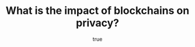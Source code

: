---
id: http://contentapi.theodi.org/impact-of-blockchains-on-privacy.json
web_url: http://theodi.org/blog/impact-of-blockchains-on-privacy
slug: impact-of-blockchains-on-privacy
title: What is the impact of blockchains on privacy?
format: article
updated_at: '2015-12-02T16:54:35+00:00'
created_at: '2015-11-12T14:29:29+00:00'
tag_ids:
- blog
- blockchain
- odi-labs
- privacy-policy
tags:
- id: http://contentapi.theodi.org/tags/articles/blog.json
  web_url: 
  title: Blog Post
  details:
    description: Blog Post
    short_description: 
    type: article
  content_with_tag:
    id: http://contentapi.theodi.org/with_tag.json?article=blog
    web_url: http://theodi.org/tags/blog
    slug: blog
  parent: 
- id: http://contentapi.theodi.org/tags/keywords/blockchain.json
  web_url: 
  title: blockchain
  details:
    description: 
    short_description: 
    type: keyword
  content_with_tag:
    id: http://contentapi.theodi.org/with_tag.json?keyword=blockchain
    web_url: http://theodi.org/tags/blockchain
    slug: blockchain
  parent: 
- id: http://contentapi.theodi.org/tags/keywords/odi-labs.json
  web_url: 
  title: ODI labs
  details:
    description: 
    short_description: 
    type: keyword
  content_with_tag:
    id: http://contentapi.theodi.org/with_tag.json?keyword=odi-labs
    web_url: http://theodi.org/tags/odi-labs
    slug: odi-labs
  parent: 
- id: http://contentapi.theodi.org/tags/keywords/privacy-policy.json
  web_url: 
  title: privacy policy
  details:
    description: 
    short_description: 
    type: keyword
  content_with_tag:
    id: http://contentapi.theodi.org/with_tag.json?keyword=privacy-policy
    web_url: http://theodi.org/tags/privacy-policy
    slug: privacy-policy
  parent: 
related:
- id: http://contentapi.theodi.org/data-infrastructure-technology-blockchains.json
  web_url: http://theodi.org/blog/data-infrastructure-technology-blockchains
  slug: data-infrastructure-technology-blockchains
  title: 'Data infrastructure technology: are blockchains the answer?'
  format: article
  updated_at: '2015-11-02T15:05:59+00:00'
  created_at: '2015-10-22T00:48:22+01:00'
  tag_ids:
  - blog
  - blockchain
  - infrastructure
  - decentralisation
  - odi-labs
details:
  need_id: 
  business_proposition: false
  description: Data stored in blockchains cannot be changed, which means that personal
    data they contain cannot be removed. Jeni Tennison, the ODI’s Technical Director,
    explains why it’s really important that we design blockchains to protect people’s
    privacy
  excerpt: Data stored in blockchains cannot be changed, which means that personal
    data they contain cannot be removed. Jeni Tennison, the ODI’s Technical Director,
    explains why it’s really important that we design blockchains to protect people’s
    privacy
  language: en
  need_extended_font: false
  url: ''
  content: |+
    <p><em>Data stored in blockchains cannot be changed, which means that personal data they contain cannot be removed. Jeni Tennison, the ODI’s Technical Director, explains why it’s really important that we design blockchains to protect people’s privacy</em></p>

    <p>Blockchains are currently getting a lot of attention as a distributed way of storing data. But the irreversibility and transparency of blockchains mean they are probably unsuitable for personal data. We need to be careful when designing blockchains not to infringe on people’s privacy, and to account for a world in which we have doxing, identity theft and the right to be forgotten.</p>

    <p>The examples in this post aren’t necessarily here because anyone has suggested providing these kinds of data in blockchains. But blockchains are being investigated for a range of purposes and we need to explore their limits.</p>

    <h3>Blockchain basics</h3>
    <p>A blockchain stores a series of <strong>transactions</strong>, which can be data of any sort, in <strong>blocks</strong>, which get added to a blockchain one after the other. I’ve <a rel="external" href="http://www.jenitennison.com/2015/05/21/blockchain.html">written elsewhere</a> about the technical details on how this works.</p>

    <p>Blockchains are what’s known as an <strong>append-only data store</strong>. That means you can only add data to the store, you can’t take it away. They are also <strong>distributed</strong>: blockchains are maintained by a peer network of <strong>nodes</strong> in which every node has a copy of the blockchain and has equal authority to add to it. Every node publishes that data for other nodes to pick up and use.</p>

    <p>One of the unique selling points of blockchains is that <strong>once data is embedded in the blockchain it cannot be altered</strong> without that change being detected and rejected by the other nodes in the network. This is useful for data that people need to trust because it provides a guarantee that the data in the blockchain hasn’t been changed since it was put there.</p>

    <h3>What irreversibility means for privacy</h3>
    <p>There are types of data, particularly personal data, where the inability to remove data retroactively could lead to problems.</p>

    <p>For example, in the UK, personal insolvency notices are published in the <a rel="external" href="https://www.thegazette.co.uk/">London Gazette</a> when people are declared bankrupt. They are published in paper copies of the Gazette (which are relatively hard to get hold of or search) and published on the web. There are times when there are requests for notices to be removed from the website to avoid them being as easy to find, such as:</p>

    <ol>
      <li>People don&rsquo;t want their personal insolvency to be known about (they feel they have a <a rel="external" href="https://en.wikipedia.org/wiki/Right_to_be_forgotten">right for that event to be forgotten</a>)</li>
      <li>People have made a transition to a new gender; they may have a <a rel="external" href="https://en.wikipedia.org/wiki/Legal_aspects_of_transgenderism">legal right</a> for previous data to be altered to ensure it&rsquo;s interpreted according to their new gender</li>
      <li>The notice includes the current address of a person who is attempting to avoid an abuser, and thus the notice increases the risk of discovery and harm to that individual</li>
    </ol>

    <p>It’s easy to imagine other scenarios where blockchains could be used to hold data about people that might seem innocuous at the time but where the situation changes such that data should no longer be held in the same way. For example, <a rel="external" href="http://www.legislation.gov.uk/uksi/2015/1694/contents/made">a recent change in UK law</a> means that company directors&rsquo; birth dates are no longer published by Companies House. Data about people applying for planning applications, holders of licences and those in public office is routinely published and could change in similar ways.</p>

    <p>And this is just data held by government. Blockchains offer a great opportunity for people to come together to collaboratively create datasets in a peer network without a central authority. We can see the evidence of the demand for data <a rel="external" href="http://uk.ratemyteachers.com/">rating teachers</a>, about <a rel="external" href="http://www.tenantlandlordratings.com/">landlords</a>, about where <a rel="external" href="https://www.fbi.gov/scams-safety/registry">sexual offenders live</a>, which come with their own <a rel="external" href="http://www.slate.com/articles/news_and_politics/crime/2015/04/california_s_sane_new_approach_to_sex_offenders_and_why_no_one_is_following.html">limitations and impacts</a>.</p>

    <p>There is an argument that we have a situation even now where once data is published on the web, it can never truly be removed. Certainly removing a page from Google’s search results under a right to be forgotten doesn’t remove actually it from the web, it just makes it harder to find. What is different with blockchain is that if a court were to attempt to legally compel the removal of data from a blockchain, it would be both hard to do and have very disruptive side-effects. Let me explain why.</p>

    <p><strong>Removing data from a blockchain</strong></p>

    <p>Say a blockchain were found to contain the names and addresses of at-risk children (I deliberately pick something most people would say should not be available). To clear that data out, over half the nodes would have to work together to rebuild the blockchain from before that data was added. This process is similar to rebuilding from a backup: while it was being rebuilt, the blockchain would be rewound to a previous state, days or weeks or even more out of date; during this time (and rebuilding blockchains deliberately takes time), the data would not be up to date. This might also be a time when unwanted changes to data that was trustworthy could creep in.</p>

    <p>Alternatively, a court could try to compel the entire set of nodes to be shut down. Putting aside that nodes may reside in different legal jurisdictions, that would have huge practical implications. It would mean removing all the rest of the data held in the blockchain as well as the target of the order. Given the use of blockchains that people envisage often involves the same blockchain holding many types of data and supporting many types of applications, there is a real risk that, pragmatically, bad data simply has to continue to exist in order to prevent massive disruption to the provision of good data for other applications.</p>

    <h3>What transparency means for privacy</h3>
    <p>When new data is added to a blockchain, peers in the network check the data to ensure that it is valid to add it, to avoid fraud by rogue nodes. The data that the peers need to check needs to be stored transparently in the blockchain. </p>

    <p>Sometimes personal data is required in order to verify that a transaction in the blockchain is valid. Bitcoin itself is an example of this. For a node to check a bitcoin transaction, it must have access to all previous transactions and be able to check that the person giving the bitcoins actually has them to give. It must therefore be possible for any node to reconstruct the full financial history of every person exchanging bitcoins: how many bitcoins they have, where they got those bitcoins from, whom they spend their bitcoins with.</p>

    <p>This is intensely personal information, highly revealing of the details of someone&rsquo;s life. The only shield is the pseudoanonymity of the bitcoin address, which is easily breached if the address is associated with a donate button on a blog. Those who trade bitcoins are therefore <a rel="external" href="https://bitcoin.org/en/protect-your-privacy">advised to hold several bitcoin addresses</a> and not to transfer bitcoins between those accounts to avoid others linking them together. It’s not clear how many bitcoin holders are aware of this risk.</p>

    <p>Some of the proposed uses for blockchain, such as to record auditable benefits payments, threaten to expose this kind of information about a much wider range of people: the benefits they receive and with whom they spend them.</p>

    <p>Blockchains do not have to expose personal data directly to reveal private information about people. A blockchain recording visits to health practitioners (including midwives, mental health teams, AIDS clinics) does not need to include the entirety of someone’s health records to reveal information about them. Much like <a rel="external" href="http://webpolicy.org/2014/03/12/metaphone-the-sensitivity-of-telephone-metadata/">phone records</a> or browsing histories, this metadata may be sufficient to reveal personal details.</p>

    <h3>Designing privacy-protecting blockchains</h3>
    <p>There are ways to design the content of blockchains and the network that supports them that limit the level of disclosure that they entail.</p>

    <p>First, whereas anyone can join the Bitcoin blockchain, it is possible to use blockchains as a method of resolving conflicts within a peer-to-peer network of trusted nodes. When nodes can be trusted, they can control what becomes public, and therefore hide data in the blockchain that should not be shared. The security of all the nodes in such a trusted network needs to be guaranteed as every node will have a copy of all the relevant data, and the network needs to be protected against spoofing, but in general if you have a trusted network many privacy issues are no more problematic than they are in centralised systems.</p>

    <p>Second, blockchains could be used purely to provide a timestamp for information held elsewhere. Content that could require redactions in the future can be made available as usual on the web, with transactions in the blockchain containing simply a pointer to the content and its hash. If the content needs to be taken down, the fact that the content existed at a given point in time could remain in the blockchain; the stored hash alone would not enable the reconstruction of the removed content. If the content needs to be changed, the existing hash would no longer match the content, so applications are able to detect that something has changed. If the changes are legitimate, the reasons for them could be stored in a later, overriding, transaction.</p>

    <p>This pattern of using blockchains purely as a timestamping mechanism and not as a data store has the additional benefit of being more likely to scale in the face of large amounts of data needing to be recorded. On the other hand, it shifts the burden of robust, distributed data storage, which is one aspect of the interest in blockchain, to other protocols, whether the web or <a rel="external" href="https://en.wikipedia.org/wiki/BitTorrent">BitTorrent</a> or <a rel="external" href="http://ipfs.io/">IPFS</a>. Projects that are focused on robust distributed storage might not need a blockchain at all.</p>

    <p>Finally, it’s possible to encrypt data stored within the blockchain. The main problem with this approach is that if the decryption key for encrypted data is ever made public, the encrypted content is readable by anyone with that key; there is no way of encrypting the data with a different key once it is embedded within the blockchain. Conversely, if the key is ever lost, the data cannot be read. And there’s the problem of sharing the key for the data amongst all those who legitimately need to be able to read it.</p>

    <p>Regardless of the approach taken to designing blockchains, every blockchain contains transaction data. That data needs to be designed so that it isn’t disclosive in and of itself, which may be a tricky balance as that data might also be necessary to assess whether the transaction is valid and therefore prevent fraud or errors. Transactions should also be designed so that they can’t be used to add comments that might include personal data.</p>

    <p>Blockchains aren’t necessarily bad for privacy; it all depends on how they are designed. Anyone experimenting in the area should be thinking through the implications. As the ICO’s guidance around <a rel="external" href="https://ico.org.uk/for-organisations/guide-to-data-protection/privacy-by-design/">privacy by design</a> suggests, designers should be carrying out a privacy impact assessment or similar process up front, to ensure that the transparency of the information stored in the blockchain does not infringe on people&rsquo;s privacy. Unlike with other technologies, getting it wrong is really hard to reverse.</p>

    <p><strong><em>What do you think are the best practices for designing privacy-respecting blockchains? Do you have examples?</em></strong></p>

    <p><em><strong>This post was supported by Deutsche Bank and is part of ODI Labs’ work on data infrastructure. If you’re interested in supporting our R&amp;D work on data infrastructure and blockchains, email <a href="&#109;&#097;&#105;&#108;&#116;&#111;:&#108;&#097;&#098;&#115;&#064;&#116;&#104;&#101;&#111;&#100;&#105;&#046;&#111;&#114;&#103;" title="labs@theodi.org">&#108;&#097;&#098;&#115;&#064;&#116;&#104;&#101;&#111;&#100;&#105;&#046;&#111;&#114;&#103;</a>.</strong></em> </p>

  media_enquiries_name: ''
  media_enquiries_email: ''
  media_enquiries_telephone: ''
  alternative_title: What is the impact of blockchains on privacy?
  organizations: []
  author:
    name: Jeni Tennison
    slug: jeni-tennison
    web_url: http://theodi.org/team/jeni-tennison
    tag_ids:
    - team
    - team
    - strategy-programme
    - staff
  nodes: []
author:
  name: Jeni Tennison
  slug: jeni-tennison
  web_url: http://theodi.org/team/jeni-tennison
  tag_ids:
  - team
  - team
  - strategy-programme
  - staff
nodes: []
organizations: []
related_external_links: []
---